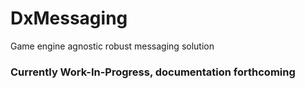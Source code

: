# DxMessaging
Game engine agnostic robust messaging solution

### Currently Work-In-Progress, documentation forthcoming
